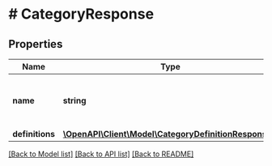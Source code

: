 # # CategoryResponse

## Properties

Name | Type | Description | Notes
------------ | ------------- | ------------- | -------------
**name** | **string** | Name of the additional services category. | [optional]
**definitions** | [**\OpenAPI\Client\Model\CategoryDefinitionResponse[]**](CategoryDefinitionResponse.md) |  | [optional]

[[Back to Model list]](../../README.md#models) [[Back to API list]](../../README.md#endpoints) [[Back to README]](../../README.md)
